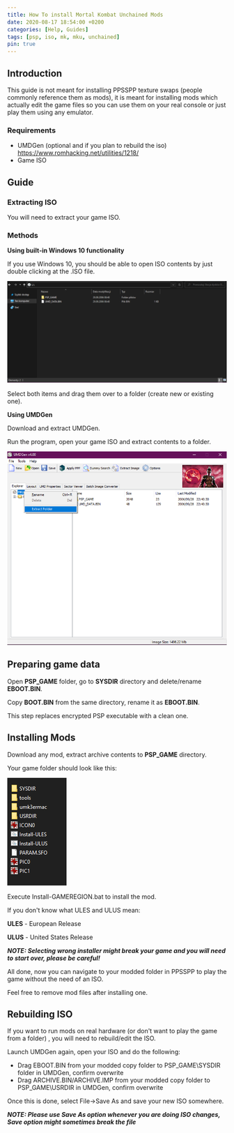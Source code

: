 ```yaml
---
title: How To install Mortal Kombat Unchained Mods
date: 2020-08-17 18:54:00 +0200
categories: [Help, Guides]
tags: [psp, iso, mk, mku, unchained]   
pin: true
---
```


## Introduction
This guide is not meant for installing PPSSPP texture swaps (people commonly
reference them as mods), it is meant for installing mods which actually edit
the game files so you can use them on your real console or just play them
using any emulator.

### Requirements
- UMDGen (optional and if you plan to rebuild the iso)
<https://www.romhacking.net/utilities/1218/>
- Game ISO


## Guide

### Extracting ISO
You will need to extract your game ISO.

### Methods

**Using built-in Windows 10 functionality**

If you use Windows 10, you should be able to open ISO contents by just
double clicking at the .ISO file.

![Preview](https://raw.githubusercontent.com/ermaccer/ermaccer.github.io/gh-pages/assets/img/mkutut/exploreriso.png)

Select both items and drag them over to a folder (create new or existing one).

**Using UMDGen**

Download and extract UMDGen.

Run the program, open your game ISO and extract contents to a folder.

![Preview](https://raw.githubusercontent.com/ermaccer/ermaccer.github.io/gh-pages/assets/img/mkutut/umdgeniso.png)



## Preparing game data

Open **PSP_GAME** folder, go to **SYSDIR** directory and delete/rename **EBOOT.BIN**.

Copy **BOOT.BIN** from the same directory, rename it as **EBOOT.BIN**.

This step replaces encrypted PSP executable with a clean one.


## Installing Mods
Download any mod, extract archive contents to **PSP_GAME** directory.

Your game folder should look like this:

![Preview](https://raw.githubusercontent.com/ermaccer/ermaccer.github.io/gh-pages/assets/img/mkutut/modsiso.png)

Execute Install-GAMEREGION.bat to install the mod.

If you don't know what ULES and ULUS mean:

**ULES** - European Release

**ULUS** - United States Release

***NOTE: Selecting wrong installer might break your game and you will need to start over, please be careful!***


All done, now you can navigate to your modded folder in PPSSPP to play the game without the need of an ISO.

Feel free to remove mod files after installing one.

## Rebuilding ISO

If you want to run mods on real hardware (or don't want to play the game from a folder) , you will need to rebuild/edit the ISO.

Launch UMDGen again, open your ISO and do the following:
 - Drag EBOOT.BIN from your modded copy folder to PSP_GAME\SYSDIR folder in UMDGen, confirm overwrite
 - Drag ARCHIVE.BIN/ARCHIVE.IMP from your modded copy folder to PSP_GAME\USRDIR in UMDGen, confirm overwrite
 
Once this is done, select File->Save As and save your new ISO somewhere.

***NOTE: Please use Save As option whenever you are doing ISO changes, Save option might sometimes break the file***



